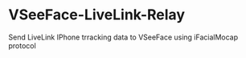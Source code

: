 # VSeeFace-LiveLink-Relay
 Send LiveLink IPhone trracking data to VSeeFace using iFacialMocap protocol
